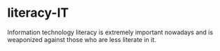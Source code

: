 # literacy-IT
Information technology literacy is extremely important nowadays and is weaponized against those who are less literate in it.

